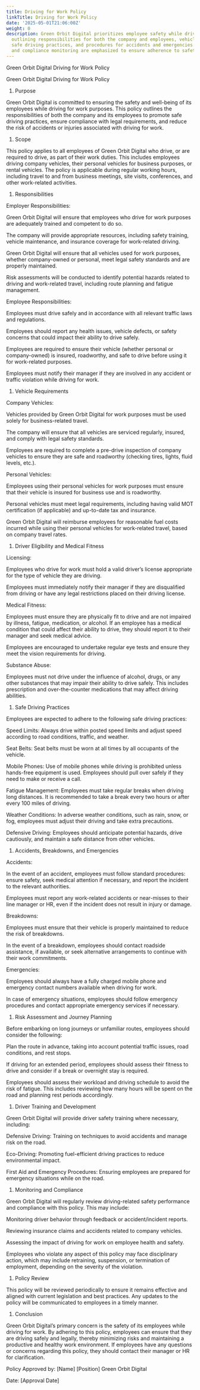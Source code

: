 ```yaml
---
title: Driving for Work Policy
linkTitle: Driving for Work Policy
date: '2025-05-01T21:06:00Z'
weight: 0
description: Green Orbit Digital prioritizes employee safety while driving for work,
  outlining responsibilities for both the company and employees, vehicle requirements,
  safe driving practices, and procedures for accidents and emergencies. Regular training
  and compliance monitoring are emphasized to ensure adherence to safety standards.
---
```



Green Orbit Digital Driving for Work Policy

Green Orbit Digital Driving for Work Policy

1. Purpose

Green Orbit Digital is committed to ensuring the safety and well-being of its employees while driving for work purposes. This policy outlines the responsibilities of both the company and its employees to promote safe driving practices, ensure compliance with legal requirements, and reduce the risk of accidents or injuries associated with driving for work.

1. Scope

This policy applies to all employees of Green Orbit Digital who drive, or are required to drive, as part of their work duties. This includes employees driving company vehicles, their personal vehicles for business purposes, or rental vehicles. The policy is applicable during regular working hours, including travel to and from business meetings, site visits, conferences, and other work-related activities.

1. Responsibilities

Employer Responsibilities:

Green Orbit Digital will ensure that employees who drive for work purposes are adequately trained and competent to do so.

The company will provide appropriate resources, including safety training, vehicle maintenance, and insurance coverage for work-related driving.

Green Orbit Digital will ensure that all vehicles used for work purposes, whether company-owned or personal, meet legal safety standards and are properly maintained.

Risk assessments will be conducted to identify potential hazards related to driving and work-related travel, including route planning and fatigue management.

Employee Responsibilities:

Employees must drive safely and in accordance with all relevant traffic laws and regulations.

Employees should report any health issues, vehicle defects, or safety concerns that could impact their ability to drive safely.

Employees are required to ensure their vehicle (whether personal or company-owned) is insured, roadworthy, and safe to drive before using it for work-related purposes.

Employees must notify their manager if they are involved in any accident or traffic violation while driving for work.

1. Vehicle Requirements

Company Vehicles:

Vehicles provided by Green Orbit Digital for work purposes must be used solely for business-related travel.

The company will ensure that all vehicles are serviced regularly, insured, and comply with legal safety standards.

Employees are required to complete a pre-drive inspection of company vehicles to ensure they are safe and roadworthy (checking tires, lights, fluid levels, etc.).

Personal Vehicles:

Employees using their personal vehicles for work purposes must ensure that their vehicle is insured for business use and is roadworthy.

Personal vehicles must meet legal requirements, including having valid MOT certification (if applicable) and up-to-date tax and insurance.

Green Orbit Digital will reimburse employees for reasonable fuel costs incurred while using their personal vehicles for work-related travel, based on company travel rates.

1. Driver Eligibility and Medical Fitness

Licensing:

Employees who drive for work must hold a valid driver’s license appropriate for the type of vehicle they are driving.

Employees must immediately notify their manager if they are disqualified from driving or have any legal restrictions placed on their driving license.

Medical Fitness:

Employees must ensure they are physically fit to drive and are not impaired by illness, fatigue, medication, or alcohol. If an employee has a medical condition that could affect their ability to drive, they should report it to their manager and seek medical advice.

Employees are encouraged to undertake regular eye tests and ensure they meet the vision requirements for driving.

Substance Abuse:

Employees must not drive under the influence of alcohol, drugs, or any other substances that may impair their ability to drive safely. This includes prescription and over-the-counter medications that may affect driving abilities.

1. Safe Driving Practices

Employees are expected to adhere to the following safe driving practices:

Speed Limits: Always drive within posted speed limits and adjust speed according to road conditions, traffic, and weather.

Seat Belts: Seat belts must be worn at all times by all occupants of the vehicle.

Mobile Phones: Use of mobile phones while driving is prohibited unless hands-free equipment is used. Employees should pull over safely if they need to make or receive a call.

Fatigue Management: Employees must take regular breaks when driving long distances. It is recommended to take a break every two hours or after every 100 miles of driving.

Weather Conditions: In adverse weather conditions, such as rain, snow, or fog, employees must adjust their driving and take extra precautions.

Defensive Driving: Employees should anticipate potential hazards, drive cautiously, and maintain a safe distance from other vehicles.

1. Accidents, Breakdowns, and Emergencies

Accidents:

In the event of an accident, employees must follow standard procedures: ensure safety, seek medical attention if necessary, and report the incident to the relevant authorities.

Employees must report any work-related accidents or near-misses to their line manager or HR, even if the incident does not result in injury or damage.

Breakdowns:

Employees must ensure that their vehicle is properly maintained to reduce the risk of breakdowns.

In the event of a breakdown, employees should contact roadside assistance, if available, or seek alternative arrangements to continue with their work commitments.

Emergencies:

Employees should always have a fully charged mobile phone and emergency contact numbers available when driving for work.

In case of emergency situations, employees should follow emergency procedures and contact appropriate emergency services if necessary.

1. Risk Assessment and Journey Planning

Before embarking on long journeys or unfamiliar routes, employees should consider the following:

Plan the route in advance, taking into account potential traffic issues, road conditions, and rest stops.

If driving for an extended period, employees should assess their fitness to drive and consider if a break or overnight stay is required.

Employees should assess their workload and driving schedule to avoid the risk of fatigue. This includes reviewing how many hours will be spent on the road and planning rest periods accordingly.

1. Driver Training and Development

Green Orbit Digital will provide driver safety training where necessary, including:

Defensive Driving: Training on techniques to avoid accidents and manage risk on the road.

Eco-Driving: Promoting fuel-efficient driving practices to reduce environmental impact.

First Aid and Emergency Procedures: Ensuring employees are prepared for emergency situations while on the road.

1. Monitoring and Compliance

Green Orbit Digital will regularly review driving-related safety performance and compliance with this policy. This may include:

Monitoring driver behavior through feedback or accident/incident reports.

Reviewing insurance claims and accidents related to company vehicles.

Assessing the impact of driving for work on employee health and safety.

Employees who violate any aspect of this policy may face disciplinary action, which may include retraining, suspension, or termination of employment, depending on the severity of the violation.

1. Policy Review

This policy will be reviewed periodically to ensure it remains effective and aligned with current legislation and best practices. Any updates to the policy will be communicated to employees in a timely manner.

1. Conclusion

Green Orbit Digital’s primary concern is the safety of its employees while driving for work. By adhering to this policy, employees can ensure that they are driving safely and legally, thereby minimizing risks and maintaining a productive and healthy work environment. If employees have any questions or concerns regarding this policy, they should contact their manager or HR for clarification.

Policy Approved by:
[Name]
[Position]
Green Orbit Digital

Date:
[Approval Date]

